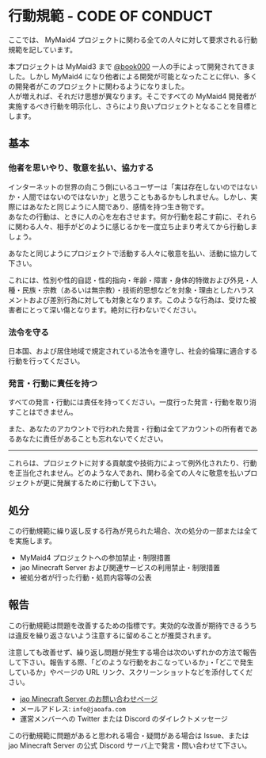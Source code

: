 # 行動規範 - CODE OF CONDUCT

ここでは、 MyMaid4 プロジェクトに関わる全ての人々に対して要求される行動規範を記しています。

本プロジェクトは MyMaid3 まで [@book000](https://github.com/book000) 一人の手によって開発されてきました。しかし MyMaid4
になり他者による開発が可能となったことに伴い、多くの開発者がこのプロジェクトに関わるようになりました。  
人が増えれば、それだけ思想が異なります。そこですべての MyMaid4 開発者が実施するべき行動を明示化し、さらにより良いプロジェクトとなることを目標とします。

## 基本

### 他者を思いやり、敬意を払い、協力する

インターネットの世界の向こう側にいるユーザーは「実は存在しないのではないか・人間ではないのではないか」と思うこともあるかもしれません。しかし、実際にはあなたと同じように人間であり、感情を持つ生き物です。  
あなたの行動は、ときに人の心を左右させます。何か行動を起こす前に、それらに関わる人々、相手がどのように感じるかを一度立ち止まり考えてから行動しましょう。

あなたと同じようにプロジェクトで活動する人々に敬意を払い、活動に協力して下さい。

これには、性別や性的自認・性的指向・年齢・障害・身体的特徴および外見・人種・民族・宗教（あるいは無宗教）・技術的思想などを対象・理由としたハラスメントおよび差別行為に対しても対象となります。このような行為は、受けた被害者にとって深い傷となります。絶対に行わないでください。

### 法令を守る

日本国、および居住地域で規定されている法令を遵守し、社会的倫理に適合する行動を行ってください。

### 発言・行動に責任を持つ

すべての発言・行動には責任を持ってください。一度行った発言・行動を取り消すことはできません。

また、あなたのアカウントで行われた発言・行動は全てアカウントの所有者であるあなたに責任があることも忘れないでください。

---

これらは、プロジェクトに対する貢献度や技術力によって例外化されたり、行動を正当化されません。どのような人であれ、関わる全ての人々に敬意を払いプロジェクトが更に発展するために行動して下さい。

## 処分

この行動規範に繰り返し反する行為が見られた場合、次の処分の一部または全てを実施します。

- MyMaid4 プロジェクトへの参加禁止・制限措置
- jao Minecraft Server および関連サービスの利用禁止・制限措置
- 被処分者が行った行動・処罰内容等の公表

## 報告

この行動規範は問題を改善するための指標です。実効的な改善が期待できるうちは違反を繰り返さないよう注意するに留めることが推奨されます。

注意しても改善せず、繰り返し問題が発生する場合は次のいずれかの方法で報告して下さい。報告する際、「どのような行動をおこなっているか」・「どこで発生しているか」やページの URL リンク、スクリーンショットなどを添付してください。

- [jao Minecraft Server のお問い合わせページ](https://jaoafa.com/support/inquiry/)
- メールアドレス: `info@jaoafa.com`
- 運営メンバーへの Twitter または Discord のダイレクトメッセージ

この行動規範に問題があると思われる場合・疑問がある場合は Issue、または jao Minecraft Server の公式 Discord サーバ上で発言・問い合わせて下さい。
